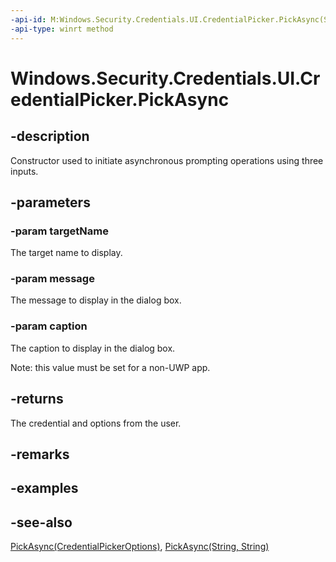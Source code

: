 ```yaml
---
-api-id: M:Windows.Security.Credentials.UI.CredentialPicker.PickAsync(System.String,System.String,System.String)
-api-type: winrt method
---
```


<!-- Method syntax
public Windows.Foundation.IAsyncOperation<Windows.Security.Credentials.UI.CredentialPickerResults> PickAsync(System.String targetName, System.String message, System.String caption)
-->

# Windows.Security.Credentials.UI.CredentialPicker.PickAsync

## -description
Constructor used to initiate asynchronous prompting operations using three inputs.

## -parameters
### -param targetName
The target name to display.

### -param message
The message to display in the dialog box.

### -param caption
The caption to display in the dialog box.

Note: this value must be set for a non-UWP app.

## -returns
The credential and options from the user.

## -remarks

## -examples

## -see-also
[PickAsync(CredentialPickerOptions)](credentialpicker_pickasync_1621420115.md), [PickAsync(String, String)](credentialpicker_pickasync_693496969.md)